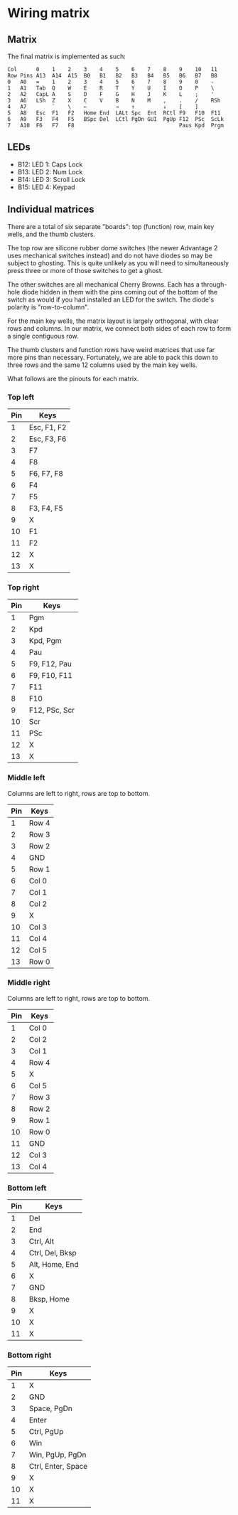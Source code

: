 # Wiring matrix

## Matrix

The final matrix is implemented as such:

```
Col      0    1    2    3    4    5    6    7    8    9    10   11
Row Pins A13  A14  A15  B0   B1   B2   B3   B4   B5   B6   B7   B8
0   A0   =    1    2    3    4    5    6    7    8    9    0    -
1   A1   Tab  Q    W    E    R    T    Y    U    I    O    P    \
2   A2   CapL A    S    D    F    G    H    J    K    L    ;    '
3   A6   LSh  Z    X    C    V    B    N    M    ,    .    /    RSh
4   A7        `    \    ←         →    ↑         ↓    [    ]
5   A8   Esc  F1   F2   Home End  LALt Spc  Ent  RCtl F9   F10  F11
6   A9   F3   F4   F5   BSpc Del  LCtl PgDn GUI  PgUp F12  PSc  ScLk
7   A10  F6   F7   F8                                 Paus Kpd  Prgm
```

## LEDs

* B12: LED 1: Caps Lock
* B13: LED 2: Num Lock
* B14: LED 3: Scroll Lock
* B15: LED 4: Keypad

## Individual matrices

There are a total of six separate "boards": top (function) row, main
key wells, and the thumb clusters.

The top row are silicone rubber dome switches (the newer Advantage 2
uses mechanical switches instead) and do not have diodes so may be
subject to ghosting. This is quite unlikely as you will need to
simultaneously press three or more of those switches to get a ghost.

The other switches are all mechanical Cherry Browns. Each has a
through-hole diode hidden in them with the pins coming out of the
bottom of the switch as would if you had installed an LED for the
switch. The diode's polarity is "row-to-column".

For the main key wells, the matrix layout is largely orthogonal, with
clear rows and columns. In our matrix, we connect both sides of each
row to form a single contiguous row.

The thumb clusters and function rows have weird matrices that use far
more pins than necessary. Fortunately, we are able to pack this down
to three rows and the same 12 columns used by the main key wells.

What follows are the pinouts for each matrix.

### Top left

| Pin | Keys        |
|-----|-------------|
| 1   | Esc, F1, F2 |
| 2   | Esc, F3, F6 |
| 3   | F7          |
| 4   | F8          |
| 5   | F6, F7, F8  |
| 6   | F4          |
| 7   | F5          |
| 8   | F3, F4, F5  |
| 9   | X           |
| 10  | F1          |
| 11  | F2          |
| 12  | X           |
| 13  | X           |

### Top right

| Pin | Keys          |
|-----|---------------|
| 1   | Pgm           |
| 2   | Kpd           |
| 3   | Kpd, Pgm      |
| 4   | Pau           |
| 5   | F9, F12, Pau  |
| 6   | F9, F10, F11  |
| 7   | F11           |
| 8   | F10           |
| 9   | F12, PSc, Scr |
| 10  | Scr           |
| 11  | PSc           |
| 12  | X             |
| 13  | X             |

### Middle left

Columns are left to right, rows are top to bottom.

| Pin | Keys  |
|-----|-------|
| 1   | Row 4 |
| 2   | Row 3 |
| 3   | Row 2 |
| 4   | GND   |
| 5   | Row 1 |
| 6   | Col 0 |
| 7   | Col 1 |
| 8   | Col 2 |
| 9   | X     |
| 10  | Col 3 |
| 11  | Col 4 |
| 12  | Col 5 |
| 13  | Row 0 |

### Middle right

Columns are left to right, rows are top to bottom.

| Pin | Keys  |
|-----|-------|
| 1   | Col 0 |
| 2   | Col 2 |
| 3   | Col 1 |
| 4   | Row 4 |
| 5   | X     |
| 6   | Col 5 |
| 7   | Row 3 |
| 8   | Row 2 |
| 9   | Row 1 |
| 10  | Row 0 |
| 11  | GND   |
| 12  | Col 3 |
| 13  | Col 4 |

### Bottom left

| Pin | Keys            |
|-----|-----------------|
| 1   | Del             |
| 2   | End             |
| 3   | Ctrl, Alt       |
| 4   | Ctrl, Del, Bksp |
| 5   | Alt, Home, End  |
| 6   | X               |
| 7   | GND             |
| 8   | Bksp, Home      |
| 9   | X               |
| 10  | X               |
| 11  | X               |

### Bottom right

| Pin | Keys               |
|-----|--------------------|
| 1   | X                  |
| 2   | GND                |
| 3   | Space, PgDn        |
| 4   | Enter              |
| 5   | Ctrl, PgUp         |
| 6   | Win                |
| 7   | Win, PgUp, PgDn    |
| 8   | Ctrl, Enter, Space |
| 9   | X                  |
| 10  | X                  |
| 11  | X                  |

